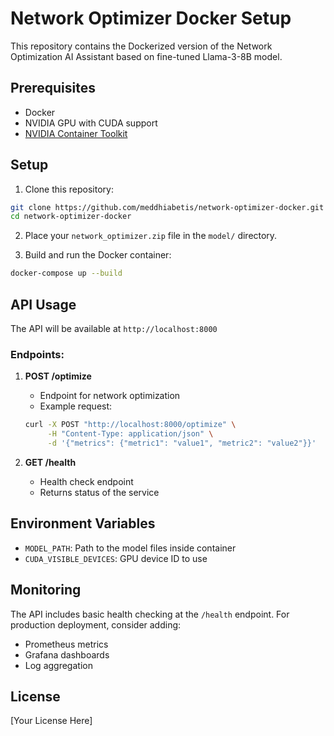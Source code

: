 # Network Optimizer Docker Setup

This repository contains the Dockerized version of the Network Optimization AI Assistant based on fine-tuned Llama-3-8B model.

## Prerequisites

- Docker
- NVIDIA GPU with CUDA support
- [NVIDIA Container Toolkit](https://docs.nvidia.com/datacenter/cloud-native/container-toolkit/install-guide.html)

## Setup

1. Clone this repository:
```bash
git clone https://github.com/meddhiabetis/network-optimizer-docker.git
cd network-optimizer-docker
```

2. Place your `network_optimizer.zip` file in the `model/` directory.

3. Build and run the Docker container:
```bash
docker-compose up --build
```

## API Usage

The API will be available at `http://localhost:8000`

### Endpoints:

1. **POST /optimize**
   - Endpoint for network optimization
   - Example request:
   ```bash
   curl -X POST "http://localhost:8000/optimize" \
        -H "Content-Type: application/json" \
        -d '{"metrics": {"metric1": "value1", "metric2": "value2"}}'
   ```

2. **GET /health**
   - Health check endpoint
   - Returns status of the service

## Environment Variables

- `MODEL_PATH`: Path to the model files inside container
- `CUDA_VISIBLE_DEVICES`: GPU device ID to use

## Monitoring

The API includes basic health checking at the `/health` endpoint. For production deployment, consider adding:
- Prometheus metrics
- Grafana dashboards
- Log aggregation

## License

[Your License Here]
